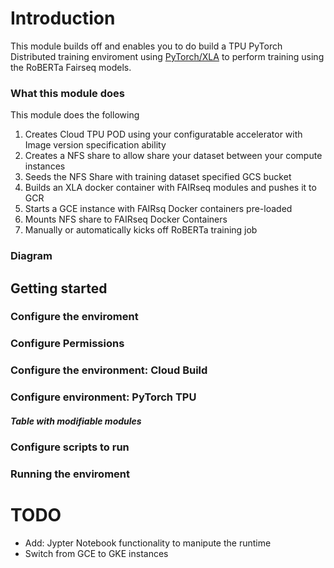 # Introduction 

This module builds off [](https://github.com/pytorch/xla) and enables you to do build a  TPU PyTorch Distributed training enviroment using [PyTorch/XLA](https://github.com/pytorch/xla) to perform training using the RoBERTa Fairseq models. 

### What this module does
This module does the following 

1. Creates Cloud TPU POD using your configuratable accelerator with Image version specification ability
2. Creates a NFS share to allow share your dataset between your compute instances 
3. Seeds the NFS Share with training dataset specified GCS bucket
4. Builds an XLA docker container with FAIRseq modules and pushes it to GCR
5. Starts a GCE instance with FAIRsq Docker containers pre-loaded
6. Mounts NFS share to FAIRseq Docker Containers 
7. Manually or automatically kicks off RoBERTa training job


### Diagram 

## Getting started
### Configure the enviroment 

### Configure Permissions

### Configure the environment: Cloud Build 

### Configure environment: PyTorch TPU 

##### Table with modifiable modules 

### Configure scripts to run 

### Running the enviroment 

# TODO

- Add: Jypter Notebook functionality to manipute the runtime 
- Switch from GCE to GKE instances


 